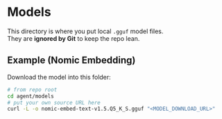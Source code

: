 # Models

This directory is where you put local `.gguf` model files.  
They are **ignored by Git** to keep the repo lean.

## Example (Nomic Embedding)

Download the model into this folder:

```bash
# from repo root
cd agent/models
# put your own source URL here
curl -L -o nomic-embed-text-v1.5.Q5_K_S.gguf "<MODEL_DOWNLOAD_URL>"
```
